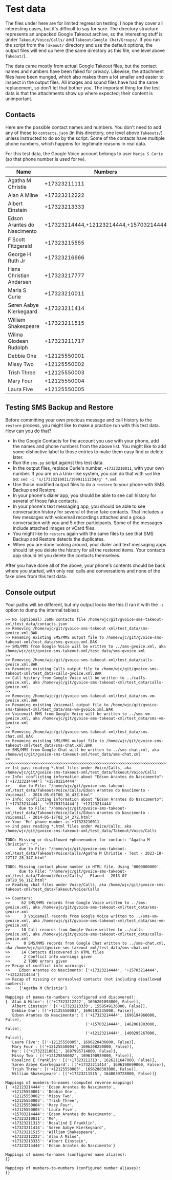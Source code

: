 # Test data

The files under here are for limited regression testing.
I hope they cover all interesting cases,
but it's difficult to say for sure.
The directory structure represents an unpacked Google Takeout archive,
so the interesting stuff is under `Takeout/Voice/Calls/` and `Takeout/Google Chat/Groups/`.
If you run the script from the `Takeout/` directory and use the default options,
the output files will end up here (the same directory as this file, one level above `Takeout/`).

The data came mostly from actual Google Takeout files,
but the contact names and numbers have been faked for privacy.
Likewise, the attachment files have been munged, 
which also makes them a lot smaller and easier to inspect in the output files.
All images and sound files have had the same replacement,
so don't let that bother you.
The important thing for the test data is that the attachments show up where expected;
their content is unimportant.

## Contacts
Here are the possible contact names and numbers.
You don't need to add any of these to `contacts.json`
(in this directory, one level above `Takeouts/`)
unless instructed to do so by the script.
Some of the contacts have multiple phone numbers,
which happens for legitimate reasons in real data.

For this test data, the Google Voice account belongs to user `Maria S Curie`
(so that phone number is used for `Me`).

| Name | Numbers |
|------|---------|
|Agatha M Christie|+17323211111|
|Alan A Milne|+17323212222|
|Albert Einstein|+17323213333|
|Edson Arantes do Nascimento|+17323214444,+12123214444,+15703214444|
|F Scott Fitzgerald|+17323215555|
|George H Ruth Jr|+17323216666|
|Hans Christian Andersen|+17323217777|
|Maria S Curie|+17323210011|
|Søren Aabye Kierkegaard|+17323211414|
|William Shakespeare|+17323211515|
|Wilma Glodean Rudolph|+17323211717|
|Debbie One|+12125550001|
|Missy Two|+12125550002|
|Trish Three|+12125550003|
|Mary Four|+12125550004|
|Laura Five|+12125550005|

## Testing SMS Backup and Restore
Before committing your own precious message and call history to the `restore` process,
you might like to make a practice run with this test data.
How can you do that?

- In the Google Contacts for the account you use with your phone,
add the names and phone numbers from the above list.
You might like to add some distinctive label to those entries to make them easy find or delete later.
- Run the `sms.py` script against this test data.
- In the output files,
replace Curie's number, `+17323210011`, with your own number.
If you are on a Unix-like system, 
you can do that with `sed` like so:
`sed -i 's/17323210011/19991111234/g' *.xml`
- Use those modified output files to do a `restore` to your phone with SMS Backup and Restore.
- In your phone's dialer app, 
you should be able to see call history for several of those fake contacts.
- In your phone's text messaging app,
you should be able to see conversation history for several of those fake contacts.
That includes a few messages with voicemail recordings attached
and a group conversation with you and 5 other participants.
Some of the messages include attached images or vCard files.
- You might like to `restore` again with the same files to see that SMS Backup and Restore detects the duplicates.
- When you are done looking around,
your dialer and text messaging apps should let you delete the history for all the restored items.
Your contacts app should let you delete the contacts themselves.

After you have done all of the above, your phone's contents should be back where you started,
with only real calls and conversations and none of the fake ones from this test data.

## Console output
Your paths will be different, but my output looks like this (I ran it with the `-z` option to dump the internal tables):
```
>> No (optional) JSON contacts file /home/wjc/git/gvoice-sms-takeout-xml/test_data/contacts.json
>> Removing /home/wjc/git/gvoice-sms-takeout-xml/test_data/sms-gvoice.xml.BAK
>> Renaming existing SMS/MMS output file to /home/wjc/git/gvoice-sms-takeout-xml/test_data/sms-gvoice.xml.BAK
>> SMS/MMS from Google Voice will be written to ../sms-gvoice.xml, aka /home/wjc/git/gvoice-sms-takeout-xml/test_data/sms-gvoice.xml
>>
>> Removing /home/wjc/git/gvoice-sms-takeout-xml/test_data/calls-gvoice.xml.BAK
>> Renaming existing Calls output file to /home/wjc/git/gvoice-sms-takeout-xml/test_data/calls-gvoice.xml.BAK
>> Call history from Google Voice will be written to ../calls-gvoice.xml, aka /home/wjc/git/gvoice-sms-takeout-xml/test_data/calls-gvoice.xml
>>
>> Removing /home/wjc/git/gvoice-sms-takeout-xml/test_data/sms-vm-gvoice.xml.BAK
>> Renaming existing Voicemail output file to /home/wjc/git/gvoice-sms-takeout-xml/test_data/sms-vm-gvoice.xml.BAK
>> Voicemail MMS from Google Voice will be written to ../sms-vm-gvoice.xml, aka /home/wjc/git/gvoice-sms-takeout-xml/test_data/sms-vm-gvoice.xml
>>
>> Removing /home/wjc/git/gvoice-sms-takeout-xml/test_data/sms-chat.xml.BAK
>> Renaming existing SMS/MMS output file to /home/wjc/git/gvoice-sms-takeout-xml/test_data/sms-chat.xml.BAK
>> SMS/MMS from Google Chat will be written to ../sms-chat.xml, aka /home/wjc/git/gvoice-sms-takeout-xml/test_data/sms-chat.xml
>>
>>>>>>>>>>>>>>>>>>>>>>>>>>>>>>>>>>>>>>>>>>>>>>>>>>>>>>>>>>>>>>>>>>>>>>>>>>>>>
>> 1st pass reading *.html files under Voice/Calls, aka /home/wjc/git/gvoice-sms-takeout-xml/test_data/Takeout/Voice/Calls
>> Info: conflicting information about "Edson Arantes do Nascimento": ['+17323214444'] '+15703214444'
>>    due to File: "/home/wjc/git/gvoice-sms-takeout-xml/test_data/Takeout/Voice/Calls/Edson Arantes do Nascimento - Voicemail - 2016-05-01T00_16_43Z.html"
>> Info: conflicting information about "Edson Arantes do Nascimento": ['+17323214444', '+15703214444'] '+12123214444'
>>    due to File: "/home/wjc/git/gvoice-sms-takeout-xml/test_data/Takeout/Voice/Calls/Edson Arantes do Nascimento - Voicemail - 2014-05-17T02_54_27Z.html"
>> Your 'Me' phone number is +17323210011
>> 2nd pass reading *.html files under Voice/Calls, aka /home/wjc/git/gvoice-sms-takeout-xml/test_data/Takeout/Voice/Calls

TODO: Missing or disallowed +phonenumber for contact: "Agatha M Christie": "+",
      due to File: "/home/wjc/git/gvoice-sms-takeout-xml/test_data/Takeout/Voice/Calls/Agatha M Christie - Text - 2023-10-22T17_28_34Z.html"

TODO: Missing contact phone number in HTML file. Using '0000000000'.
      due to File: "/home/wjc/git/gvoice-sms-takeout-xml/test_data/Takeout/Voice/Calls/ - Placed - 2013-07-29T20_56_11Z.html"
>> Reading chat files under Voice/Calls, aka /home/wjc/git/gvoice-sms-takeout-xml/test_data/Takeout/Voice/Calls

>> Counters:
>>     62 SMS/MMS records from Google Voice written to ../sms-gvoice.xml, aka /home/wjc/git/gvoice-sms-takeout-xml/test_data/sms-gvoice.xml
>>      3 Voicemail records from Google Voice written to ../sms-vm-gvoice.xml, aka /home/wjc/git/gvoice-sms-takeout-xml/test_data/sms-vm-gvoice.xml
>>     10 Call records from Google Voice written to ../calls-gvoice.xml, aka /home/wjc/git/gvoice-sms-takeout-xml/test_data/calls-gvoice.xml
>>      0 SMS/MMS records from Google Chat written to ../sms-chat.xml, aka /home/wjc/git/gvoice-sms-takeout-xml/test_data/sms-chat.xml
>>     14 Contacts discovered in HTML files
>>      2 Conflict info warnings given
>>      2 TODO errors given
>> Recap of conflict info warnings:
>>    Edson Arantes do Nascimento: ['+17323214444', '+15703214444', '+12123214444']
>> Recap of missing or unresolved contacts (not including disallowed numbers):
>>    {'Agatha M Christie'}

Mappings of names-to-numbers (configured and discovered):
{ 'Alan A Milne': [('+17323212222', 1696201093000, False)],
  'Albert Einstein': [('+17323213333', 1558549136000, False)],
  'Debbie One': [('+12125550001', 1696191235000, False)],
  'Edson Arantes do Nascimento': [ ('+17323214444', 1696194960000, False),
                                   ('+15703214444', 1462061803000, False),
                                   ('+12123214444', 1400295267000, False)],
  'Laura Five': [('+12125550005', 1696220436000, False)],
  'Mary Four': [('+12125550004', 1696208230000, False)],
  'Me': [('+17323210011', 1697995714000, False)],
  'Missy Two': [('+12125550002', 1696190939000, False)],
  'Rosalind E Franklin': [('+17323211313', 1626211647000, False)],
  'Søren Aabye Kierkegaard': [('+17323211414', 1696198699000, False)],
  'Trish Three': [('+12125550003', 1696208303000, False)],
  'William Shakespeare': [('+17323211515', 1640039728000, False)]}

Mappings of numbers-to-names (computed reverse mappings)
{ '+12123214444': 'Edson Arantes do Nascimento',
  '+12125550001': 'Debbie One',
  '+12125550002': 'Missy Two',
  '+12125550003': 'Trish Three',
  '+12125550004': 'Mary Four',
  '+12125550005': 'Laura Five',
  '+15703214444': 'Edson Arantes do Nascimento',
  '+17323210011': 'Me',
  '+17323211313': 'Rosalind E Franklin',
  '+17323211414': 'Søren Aabye Kierkegaard',
  '+17323211515': 'William Shakespeare',
  '+17323212222': 'Alan A Milne',
  '+17323213333': 'Albert Einstein',
  '+17323214444': 'Edson Arantes do Nascimento'}

Mappings of names-to-names (configured name aliases):
{}

Mappings of numbers-to-numbers (configured number aliases):
{}
```

